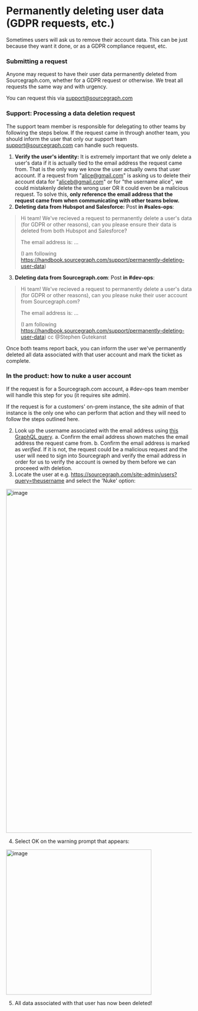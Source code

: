 # Permanently deleting user data (GDPR requests, etc.)

Sometimes users will ask us to remove their account data. This can be just because they want it done, or as a GDPR compliance request, etc.

### Submitting a request

Anyone may request to have their user data permanently deleted from Sourcegraph.com, whether for a GDPR request or otherwise. We treat all requests the same way and with urgency.

You can request this via support@sourcegraph.com

### Support: Processing a data deletion request

The support team member is responsible for delegating to other teams by following the steps below. If the request came in through another team, you should inform the user that only our support team support@sourcegraph.com can handle such requests.

1. **Verify the user's identity:** It is extremely important that we only delete a user's data if it is actually tied to the email address the request came from. That is the only way we know the user actually owns that user account. If a request from "alice@gmail.com" is asking us to delete their account data for "aliceb@gmail.com" or for "the username alice", we could mistakenly delete the wrong user OR it could even be a malicious request. To solve this, **only reference the email address that the request came from when communicating with other teams below.**
2. **Deleting data from Hubspot and Salesforce:** Post **in #sales-ops**:

> Hi team! We've recieved a request to permanently delete a user's data (for GDPR or other reasons), can you please ensure their data is deleted from both Hubspot and Salesforce?
>
> The email address is: ...
>
> (I am following https://handbook.sourcegraph.com/support/permanently-deleting-user-data)

3. **Deleting data from Sourcegraph.com**: Post **in #dev-ops**:

> Hi team! We've recieved a request to permanently delete a user's data (for GDPR or other reasons), can you please nuke their user account from Sourcegraph.com?
>
> The email address is: ...
>
> (I am following https://handbook.sourcegraph.com/support/permanently-deleting-user-data) cc @Stephen Gutekanst

Once both teams report back, you can inform the user we've permanently deleted all data associated with that user account and mark the ticket as complete.

### In the product: how to nuke a user account

If the request is for a Sourcegraph.com account, a #dev-ops team member will handle this step for you (it requires site admin).

If the request is for a customers' on-prem instance, the site admin of that instance is the only one who can perform that action and they will need to follow the steps outlined here.

2. Look up the username associated with the email address using [this GraphQL query](<https://sourcegraph.com/api/console#%7B%22query%22%3A%22%7B%5Cn%20%20user(email%3A%20%5C%22somebody%40somewhere.com%5C%22)%20%7B%5Cn%20%20%20%20username%5Cn%20%20%20%20emails%20%7B%5Cn%20%20%20%20%20%20email%5Cn%20%20%20%20%20%20verified%5Cn%20%20%20%20%7D%5Cn%20%20%7D%5Cn%7D%5Cn%22%7D>).
   a. Confirm the email address shown matches the email address the request came from.
   b. Confirm the email address is marked as _verified_. If it is not, the request could be a malicious request and the user will need to sign into Sourcegraph and verify the email address in order for us to verify the account is owned by them before we can proceeed with deletion.
3. Locate the user at e.g. https://sourcegraph.com/site-admin/users?query=theusername and select the 'Nuke' option:

<img width="933" alt="image" src="https://user-images.githubusercontent.com/3173176/136848800-f31e214a-0025-4e15-8be3-0b6caf9e3e92.png">

4. Select OK on the warning prompt that appears:

<img width="394" alt="image" src="https://user-images.githubusercontent.com/3173176/136848928-d474b16d-a80f-4bfe-be20-3e64c6d3a254.png">

5. All data associated with that user has now been deleted!
